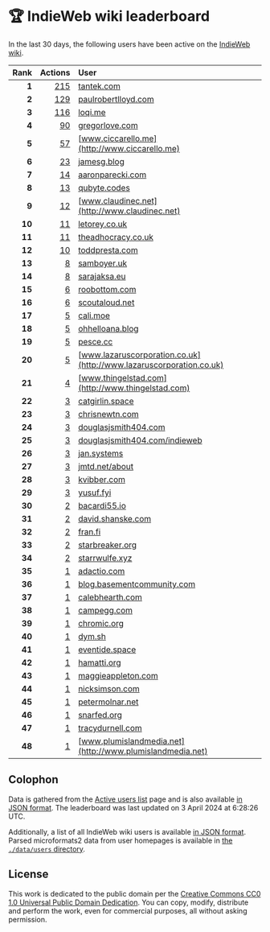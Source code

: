 # 🏆 IndieWeb wiki leaderboard

In the last 30 days, the following users have been active on the [IndieWeb wiki](https://indieweb.org).

| Rank | Actions | User |
|-----:|--------:|:-----|
| **1** | [215](https://indieweb.org/Special:Contributions/Tantek.com) | [tantek.com](http://tantek.com) |
| **2** | [129](https://indieweb.org/Special:Contributions/Paulrobertlloyd.com) | [paulrobertlloyd.com](http://paulrobertlloyd.com) |
| **3** | [116](https://indieweb.org/Special:Contributions/Loqi.me) | [loqi.me](http://loqi.me) |
| **4** | [90](https://indieweb.org/Special:Contributions/Gregorlove.com) | [gregorlove.com](http://gregorlove.com) |
| **5** | [57](https://indieweb.org/Special:Contributions/Www.ciccarello.me) | [www.ciccarello.me](http://www.ciccarello.me) |
| **6** | [23](https://indieweb.org/Special:Contributions/Jamesg.blog) | [jamesg.blog](http://jamesg.blog) |
| **7** | [14](https://indieweb.org/Special:Contributions/Aaronparecki.com) | [aaronparecki.com](http://aaronparecki.com) |
| **8** | [13](https://indieweb.org/Special:Contributions/Qubyte.codes) | [qubyte.codes](http://qubyte.codes) |
| **9** | [12](https://indieweb.org/Special:Contributions/Www.claudinec.net) | [www.claudinec.net](http://www.claudinec.net) |
| **10** | [11](https://indieweb.org/Special:Contributions/Letorey.co.uk) | [letorey.co.uk](http://letorey.co.uk) |
| **11** | [11](https://indieweb.org/Special:Contributions/Theadhocracy.co.uk) | [theadhocracy.co.uk](http://theadhocracy.co.uk) |
| **12** | [10](https://indieweb.org/Special:Contributions/Toddpresta.com) | [toddpresta.com](http://toddpresta.com) |
| **13** | [8](https://indieweb.org/Special:Contributions/Samboyer.uk) | [samboyer.uk](http://samboyer.uk) |
| **14** | [8](https://indieweb.org/Special:Contributions/Sarajaksa.eu) | [sarajaksa.eu](http://sarajaksa.eu) |
| **15** | [6](https://indieweb.org/Special:Contributions/Roobottom.com) | [roobottom.com](http://roobottom.com) |
| **16** | [6](https://indieweb.org/Special:Contributions/Scoutaloud.net) | [scoutaloud.net](http://scoutaloud.net) |
| **17** | [5](https://indieweb.org/Special:Contributions/Cali.moe) | [cali.moe](http://cali.moe) |
| **18** | [5](https://indieweb.org/Special:Contributions/Ohhelloana.blog) | [ohhelloana.blog](http://ohhelloana.blog) |
| **19** | [5](https://indieweb.org/Special:Contributions/Pesce.cc) | [pesce.cc](http://pesce.cc) |
| **20** | [5](https://indieweb.org/Special:Contributions/Www.lazaruscorporation.co.uk) | [www.lazaruscorporation.co.uk](http://www.lazaruscorporation.co.uk) |
| **21** | [4](https://indieweb.org/Special:Contributions/Www.thingelstad.com) | [www.thingelstad.com](http://www.thingelstad.com) |
| **22** | [3](https://indieweb.org/Special:Contributions/Catgirlin.space) | [catgirlin.space](http://catgirlin.space) |
| **23** | [3](https://indieweb.org/Special:Contributions/Chrisnewtn.com) | [chrisnewtn.com](http://chrisnewtn.com) |
| **24** | [3](https://indieweb.org/Special:Contributions/Douglasjsmith404.com) | [douglasjsmith404.com](http://douglasjsmith404.com) |
| **25** | [3](https://indieweb.org/Special:Contributions/Douglasjsmith404.com_indieweb) | [douglasjsmith404.com/indieweb](http://douglasjsmith404.com/indieweb) |
| **26** | [3](https://indieweb.org/Special:Contributions/Jan.systems) | [jan.systems](http://jan.systems) |
| **27** | [3](https://indieweb.org/Special:Contributions/Jmtd.net_about) | [jmtd.net/about](http://jmtd.net/about) |
| **28** | [3](https://indieweb.org/Special:Contributions/Kvibber.com) | [kvibber.com](http://kvibber.com) |
| **29** | [3](https://indieweb.org/Special:Contributions/Yusuf.fyi) | [yusuf.fyi](http://yusuf.fyi) |
| **30** | [2](https://indieweb.org/Special:Contributions/Bacardi55.io) | [bacardi55.io](http://bacardi55.io) |
| **31** | [2](https://indieweb.org/Special:Contributions/David.shanske.com) | [david.shanske.com](http://david.shanske.com) |
| **32** | [2](https://indieweb.org/Special:Contributions/Fran.fi) | [fran.fi](http://fran.fi) |
| **33** | [2](https://indieweb.org/Special:Contributions/Starbreaker.org) | [starbreaker.org](http://starbreaker.org) |
| **34** | [2](https://indieweb.org/Special:Contributions/Starrwulfe.xyz) | [starrwulfe.xyz](http://starrwulfe.xyz) |
| **35** | [1](https://indieweb.org/Special:Contributions/Adactio.com) | [adactio.com](http://adactio.com) |
| **36** | [1](https://indieweb.org/Special:Contributions/Blog.basementcommunity.com) | [blog.basementcommunity.com](http://blog.basementcommunity.com) |
| **37** | [1](https://indieweb.org/Special:Contributions/Calebhearth.com) | [calebhearth.com](http://calebhearth.com) |
| **38** | [1](https://indieweb.org/Special:Contributions/Campegg.com) | [campegg.com](http://campegg.com) |
| **39** | [1](https://indieweb.org/Special:Contributions/Chromic.org) | [chromic.org](http://chromic.org) |
| **40** | [1](https://indieweb.org/Special:Contributions/Dym.sh) | [dym.sh](http://dym.sh) |
| **41** | [1](https://indieweb.org/Special:Contributions/Eventide.space) | [eventide.space](http://eventide.space) |
| **42** | [1](https://indieweb.org/Special:Contributions/Hamatti.org) | [hamatti.org](http://hamatti.org) |
| **43** | [1](https://indieweb.org/Special:Contributions/Maggieappleton.com) | [maggieappleton.com](http://maggieappleton.com) |
| **44** | [1](https://indieweb.org/Special:Contributions/Nicksimson.com) | [nicksimson.com](http://nicksimson.com) |
| **45** | [1](https://indieweb.org/Special:Contributions/Petermolnar.net) | [petermolnar.net](http://petermolnar.net) |
| **46** | [1](https://indieweb.org/Special:Contributions/Snarfed.org) | [snarfed.org](http://snarfed.org) |
| **47** | [1](https://indieweb.org/Special:Contributions/Tracydurnell.com) | [tracydurnell.com](http://tracydurnell.com) |
| **48** | [1](https://indieweb.org/Special:Contributions/Www.plumislandmedia.net) | [www.plumislandmedia.net](http://www.plumislandmedia.net) |


## Colophon

Data is gathered from the [Active users list](https://indieweb.org/Special:ActiveUsers) page and is also available [in JSON format](https://github.com/jgarber623/indieweb-wiki-leaderboard/blob/main/data/leaderboard.json). The leaderboard was last updated on 3 April 2024 at 6:28:26 UTC.

Additionally, a list of all IndieWeb wiki users is available [in JSON format](https://github.com/jgarber623/indieweb-wiki-leaderboard/blob/main/data/users.json). Parsed microformats2 data from user homepages is available in [the `./data/users` directory](https://github.com/jgarber623/indieweb-wiki-leaderboard/blob/main/data/users).

## License

This work is dedicated to the public domain per the [Creative Commons CC0 1.0 Universal Public Domain Dedication](https://creativecommons.org/publicdomain/zero/1.0/). You can copy, modify, distribute and perform the work, even for commercial purposes, all without asking permission.
